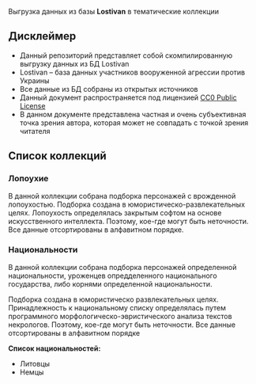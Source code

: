 Выгрузка данных из базы **Lostivan** в тематические коллекции
## Дисклеймер
- Данный репозиторий представляет собой скомпилированную выгрузку данных из БД 
Lostivan
- Lostivan – база данных участников вооруженной агрессии против Украины
- Все данные из БД собраны из открытых источников
- Данный документ распространяется под лицензией [CC0 Public License](https://creativecommons.org/publicdomain/zero/1.0/)
- В данном документе представлена частная и очень субъективная точка зрения автора, 
которая может не совпадать с точкой зрения читателя

## Список коллекций
### Лопоухие
В данной коллекции собрана подборка персонажей с врожденной лопоухостью. Подборка создана в юмористическо-развлекательных целях.
Лопоухость определялась закрытым софтом на основе искусственного интеллекта. Поэтому, кое-где могут быть неточности. Все данные отсортированы в алфавитном порядке.

### Национальности
В данной коллекции собрана подборка персонажей определенной национальности, уроженцев 
опредделенного национального государства, либо корнями определенной национальности. 

Подборка создана в юмористическо развлекательных целях.
Принадлежность к национальному списку определялась путем программного морфологическо-эвристического анализа текстов некрологов. Поэтому, кое-где могут быть неточности. Все данные отсортированы в алфавитном порядке

**Список национальностей:**
- Литовцы
- Немцы
